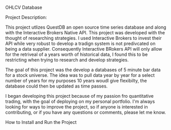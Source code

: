 OHLCV Database

  Project Description:
  
  This project utlizes QuestDB an open source time series database and along with the Interactive Brokers Native API. This project was developed with the thought of researching strategies. I used Interactive Brokers to invest their API while very robust to develop a tradign system is not predivcated on being a data supplier. Consequently Interactive BRokers API will only allow for the retriveal of a years worth of historical data, I found this to be restricting when trying to research and develop strategies. 
  
  The goal of this project was the develop a databases of 5 minute bar data for a stock universe.  The idea was to pull data year by year for a select number of years for my purposes 10 years woudl give flexibilty, the database could then be updated as time passes. 
  
I began developing this project because of my passion fro quantitative trading, with the goal of deploying on my personal portfolio. I'm always looking for ways to improve the project, so if anyone is interested in contributing, or if you have any questions or comments, please let me know.

How to Install and Run the Project

